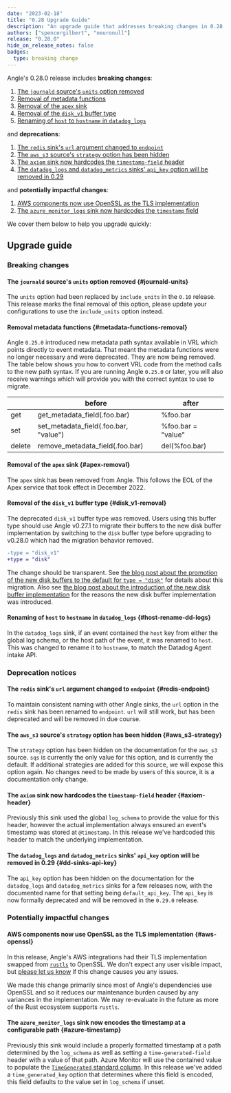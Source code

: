 ```yaml
---
date: "2023-02-18"
title: "0.28 Upgrade Guide"
description: "An upgrade guide that addresses breaking changes in 0.28.0"
authors: ["spencergilbert", "neuronull"]
release: "0.28.0"
hide_on_release_notes: false
badges:
  type: breaking change
---
```


Angle's 0.28.0 release includes **breaking changes**:

1. [The `journald` source's `units` option removed](#journald-units)
2. [Removal of metadata functions](#metadata-functions-removal)
3. [Removal of the `apex` sink](#apex-removal)
4. [Removal of the `disk_v1` buffer type](#disk_v1-removal)
4. [Renaming of `host` to `hostname` in `datadog_logs`](#host-rename-dd-logs)

and **deprecations**:

1. [The `redis` sink's `url` argument changed to `endpoint`](#redis-endpoint)
2. [The `aws_s3` source's `strategy` option has been hidden](#aws_s3-strategy)
3. [The `axiom` sink now hardcodes the `timestamp-field` header](#axiom-header)
4. [The `datadog_logs` and `datadog_metrics` sinks' `api_key` option will be removed in 0.29](#dd-sinks-api-key)

and **potentially impactful changes**:

1. [AWS components now use OpenSSL as the TLS implementation](#aws-openssl)
2. [The `azure_monitor_logs` sink now hardcodes the `timestamp` field](#azure-timestamp)

We cover them below to help you upgrade quickly:

## Upgrade guide

### Breaking changes

#### The `journald` source's `units` option removed {#journald-units}

The `units` option had been replaced by `include_units` in the `0.10` release. This release marks the final removal
of this option, please update your configurations to use the `include_units` option instead.

#### Removal metadata functions {#metadata-functions-removal}

Angle `0.25.0` introduced new metadata path syntax available in VRL which points
directly to event metadata. That meant the metadata functions were no longer necessary and
were deprecated. They are now being removed. The table below shows you how to convert
VRL code from the method calls to the new path syntax. If you are running Angle `0.25.0`
or later, you will also receive warnings which will provide you with the correct
syntax to use to migrate.

|        | before                                | after              |
|--------|---------------------------------------|--------------------|
| get    | get_metadata_field(.foo.bar)          | %foo.bar           |
| set    | set_metadata_field(.foo.bar, "value") | %foo.bar = "value" |
| delete | remove_metadata_field(.foo.bar)       | del(%foo.bar)      |

#### Removal of the `apex` sink {#apex-removal}

The `apex` sink has been removed from Angle. This follows the EOL of the Apex service that took
effect in December 2022.

#### Removal of the `disk_v1` buffer type {#disk_v1-removal}

The deprecated `disk_v1` buffer type was removed. Users using this buffer type should use Angle
v0.27.1 to migrate their buffers to the new disk buffer implementation by switching to the `disk`
buffer type before upgrading to v0.28.0 which had the migration behavior removed.

```diff
-type = "disk_v1"
+type = "disk"
```

The change should be transparent. See [the blog post about the promotion of the new disk buffers to
the default for `type = "disk"`](/highlights/2022-04-06-disk-buffer-v2-stable/) for details about
this migration. Also see [the blog post about the introduction of the new disk buffer
implementation](/highlights/2022-02-08-disk-buffer-v2-beta/) for the reasons the new disk buffer
implementation was introduced.

#### Renaming of `host` to `hostname` in `datadog_logs` {#host-rename-dd-logs}

In the `datadog_logs` sink, if an event contained the `host` key from either the global
log schema, or the host path of the event, it was renamed to `host`. This was changed to rename it
to `hostname`, to match the Datadog Agent intake API.

### Deprecation notices

#### The `redis` sink's `url` argument changed to `endpoint` {#redis-endpoint}

To maintain consistent naming with other Angle sinks, the `url` option in the
`redis` sink has been renamed to `endpoint`. `url` will still work, but has
been deprecated and will be removed in due course.

#### The `aws_s3` source's `strategy` option has been hidden {#aws_s3-strategy}

The `strategy` option has been hidden on the documentation for the `aws_s3` source.
`sqs` is currently the only value for this option, and is currently the default. If
additional strategies are added for this source, we will expose this option again.
No changes need to be made by users of this source, it is a documentation only change.

#### The `axiom` sink now hardcodes the `timestamp-field` header {#axiom-header}

Previously this sink used the global `log_schema` to provide the value for this header, however the
actual implementation always ensured an event's timestamp was stored at `@timestamp`. In this release
we've hardcoded this header to match the underlying implementation.

#### The `datadog_logs` and `datadog_metrics` sinks' `api_key` option will be removed in 0.29 {#dd-sinks-api-key}

The `api_key` option has been hidden on the documentation for the `datadog_logs`
and `datadog_metrics` sinks for a few releases now, with the documented name for
that setting being `default_api_key`. The `api_key` is now formally deprecated and
will be removed in the `0.29.0` release.

### Potentially impactful changes

#### AWS components now use OpenSSL as the TLS implementation {#aws-openssl}

In this release, Angle's AWS integrations had their TLS implementation swapped from
[`rustls`][rustls] to OpenSSL. We don't expect any user visible impact,
but [please let us know][bug_report] if this change causes you any issues.

We made this change primarily since most of Angle's dependencies use OpenSSL and so it reduces our
maintenance burden caused by any variances in the implementation. We may re-evaluate in the future
as more of the Rust ecosystem supports `rustls`.

[rustls]: https://github.com/rustls/rustls
[bug_report]: https://github.com/khulnasoft/angle/issues/new?assignees=&labels=type%3A+bug&template=bug.yml

#### The `azure_monitor_logs` sink now encodes the timestamp at a configurable path {#azure-timestamp}

Previously this sink would include a properly formatted timestamp at a path determined by the `log_schema`
as well as setting a `time-generated-field` header with a value of that path. Azure Monitor will use the contained value
to populate the [`TimeGenerated` standard column](https://learn.microsoft.com/en-us/azure/azure-monitor/logs/log-standard-columns#timegenerated).
In this release we've added a `time_generated_key` option that determines where this field is encoded, this field defaults
to the value set in `log_schema` if unset.
